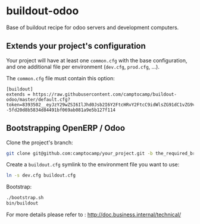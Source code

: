 # buildout-odoo

Base of buildout recipe for odoo servers and development computers.

## Extends your project's configuration

Your project will have at least one `common.cfg` with the base configuration,
and one additional file per environment (`dev.cfg`, `prod.cfg`, ...).

The `common.cfg` file must contain this option:

```
[buildout]
extends = https://raw.githubusercontent.com/camptocamp/buildout-odoo/master/default.cfg?token=8393502__eyJzY29wZSI6IlJhd0Jsb2I6Y2FtcHRvY2FtcC9idWlsZG91dC1vZG9vL21hc3Rlci9kZWZhdWx0LmNmZyIsImV4cGlyZXMiOjE0MDk4Mjg4NTd9--5fd20d8b5834d84491bf069ab081a9e5b127f114
```

## Bootstrapping OpenERP / Odoo

Clone the project's branch:

```bash
git clone git@github.com:camptocamp/your_project.git -b the_required_branch
```

Create a `buildout.cfg` symlink to the environment file you want to use:

```bash
ln -s dev.cfg buildout.cfg
```

Bootstrap:

```bash
./bootstrap.sh
bin/buildout
```

For more details please refer to : http://doc.business.internal/technical/
